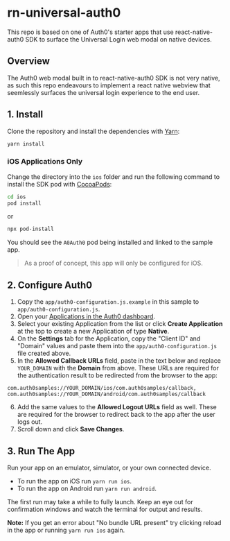 # rn-universal-auth0

This repo is based on one of Auth0's starter apps that use react-native-auth0 SDK to surface the Universal Login web modal on native devices.

## Overview

The Auth0 web modal built in to react-native-auth0 SDK is not very native, as such this repo endeavours to implement a react native webview that seemlessly surfaces the universal login experience to the end user.

## 1. Install

Clone the repository and install the dependencies with [Yarn](https://yarnpkg.com):

```bash
yarn install
```

### iOS Applications Only

Change the directory into the `ios` folder and run the following command to install the SDK pod with [CocoaPods](https://cocoapods.org/):

```bash
cd ios
pod install
```

or 

```bash
npx pod-install
```

You should see the `A0Auth0` pod being installed and linked to the sample app.

> As a proof of concept, this app will only be configured for iOS.

## 2. Configure Auth0

1. Copy the `app/auth0-configuration.js.example` in this sample to `app/auth0-configuration.js`.
2. Open your [Applications in the Auth0 dashboard](https://manage.auth0.com/#/applications).
3. Select your existing Application from the list or click **Create Application** at the top to create a new Application of type **Native**.
4. On the **Settings** tab for the Application, copy the "Client ID" and "Domain" values and paste them into the `app/auth0-configuration.js` file created above.
5. In the **Allowed Callback URLs** field, paste in the text below and replace `YOUR_DOMAIN` with the **Domain** from above. These URLs are required for the authentication result to be redirected from the browser to the app:

```
com.auth0samples://YOUR_DOMAIN/ios/com.auth0samples/callback,
com.auth0samples://YOUR_DOMAIN/android/com.auth0samples/callback
```

6. Add the same values to the **Allowed Logout URLs** field as well. These are required for the browser to redirect back to the app after the user logs out.
7. Scroll down and click **Save Changes**.

## 3. Run The App

Run your app on an emulator, simulator, or your own connected device.

- To run the app on iOS run `yarn run ios`.
- To run the app on Android run `yarn run android`.

The first run may take a while to fully launch. Keep an eye out for confirmation windows and watch the terminal for output and results.

**Note:** If you get an error about "No bundle URL present" try clicking reload in the app or running `yarn run ios` again.
